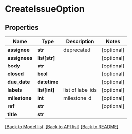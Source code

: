 # CreateIssueOption

## Properties
Name | Type | Description | Notes
------------ | ------------- | ------------- | -------------
**assignee** | **str** | deprecated | [optional] 
**assignees** | **list[str]** |  | [optional] 
**body** | **str** |  | [optional] 
**closed** | **bool** |  | [optional] 
**due_date** | **datetime** |  | [optional] 
**labels** | **list[int]** | list of label ids | [optional] 
**milestone** | **int** | milestone id | [optional] 
**ref** | **str** |  | [optional] 
**title** | **str** |  | 

[[Back to Model list]](../README.md#documentation-for-models) [[Back to API list]](../README.md#documentation-for-api-endpoints) [[Back to README]](../README.md)


